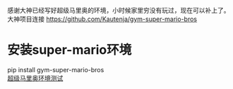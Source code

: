感谢大神已经写好超级马里奥的环境，小时候家里穷没有玩过，现在可以补上了。
大神项目连接 https://github.com/Kautenja/gym-super-mario-bros 
# 安装super-mario环境
pip install gym-super-mario-bros  
[超级马里奥环境测试](/superMario/00_test.py)
